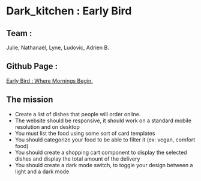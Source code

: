 # Dark_kitchen : Early Bird

## Team :
Julie, Nathanaël, Lyne, Ludovic, Adrien B.

## Github Page : 

<a href="https://ludoviclacroix82.github.io/Dark_kitchen/">Early Bird : Where Mornings Begin. </a>

## The mission
- Create a list of dishes that people will order online.
- The website should be responsive, it should work on a standard mobile resolution and on desktop
- You must list the food using some sort of card templates
- You should categorize your food to be able to filter it (ex: vegan, comfort food)
- You should create a shopping cart component to display the selected dishes and display the total amount of the delivery
- You should create a dark mode switch, to toggle your design between a light and a dark mode